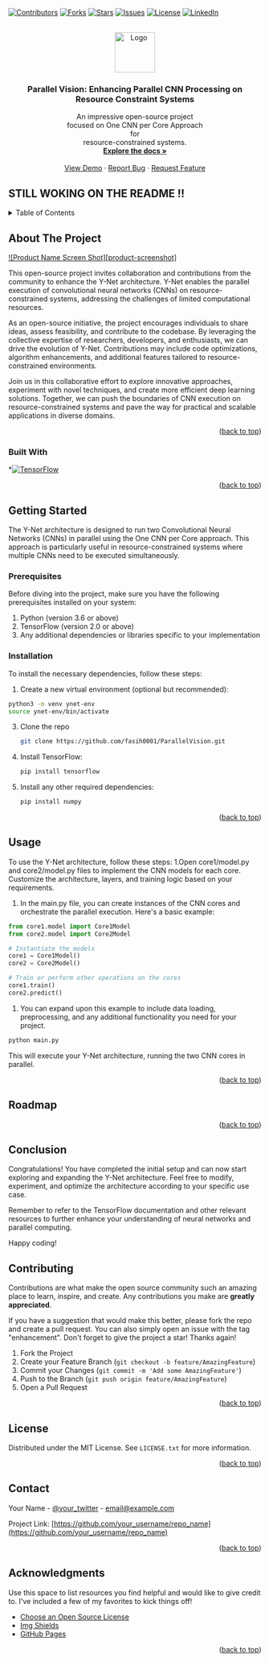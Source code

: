 <!-- Improved compatibility of back to top link: See: https://github.com/othneildrew/Best-README-Template/pull/73 -->
<a name="readme-top"></a>
<!--
*** Thanks for checking out the Best-README-Template. If you have a suggestion
*** that would make this better, please fork the repo and create a pull request
*** or simply open an issue with the tag "enhancement".
*** Don't forget to give the project a star!
*** Thanks again! Now go create something AMAZING! :D
-->



<!-- PROJECT SHIELDS -->
<!--
*** I'm using markdown "reference style" links for readability.
*** Reference links are enclosed in brackets [ ] instead of parentheses ( ).
*** See the bottom of this document for the declaration of the reference variables
*** for contributors-url, forks-url, etc. This is an optional, concise syntax you may use.
*** https://www.markdownguide.org/basic-syntax/#reference-style-links
 
[![Contributors][contributors-shield]][contributors-url]
[![Forks][forks-shield]][forks-url]
[![Stargazers][stars-shield]][stars-url]
[![Issues][issues-shield]][issues-url]
[![MIT License][license-shield]][license-url]
[![LinkedIn][linkedin-shield]][linkedin-url]
-->

[![Contributors](https://img.shields.io/github/contributors/username/repository.svg?style=flat-square)][contributors-url]
[![Forks](https://img.shields.io/github/forks/username/repository.svg?style=flat-square)](https://github.com/fasih0001/ParallelVision/fork)
[![Stars](https://img.shields.io/github/stars/username/repository.svg?style=flat-square)](https://github.com/fasih0001/ParallelVision/stargazers)
[![Issues](https://img.shields.io/github/issues/username/repository.svg?style=flat-square)](https://github.com/fasih0001/ParallelVision/issues)
[![License](https://img.shields.io/github/license/username/repository.svg?style=flat-square)](https://github.com/fasih0001/ParallelVision/blob/main/LICENSE)
[![LinkedIn](https://img.shields.io/badge/-LinkedIn-blue.svg?style=flat-square&logo=linkedin&logoColor=white)](https://linkedin.com/in/syed-m-fasih-ul-hassan-00426117b/)



<!-- PROJECT LOGO -->
<br />
<div align="center">
  <a href="https://github.com/othneildrew/Best-README-Template">
    <img src="images/logo.png" alt="Logo" width="80" height="80">
  </a>

  <h3 align="center">Parallel Vision: Enhancing Parallel CNN Processing on Resource Constraint Systems</h3>

  <p align="center">
    An impressive open-source project <br> focused on One CNN per Core Approach <br> for  <br> resource-constrained systems.
    <br />
    <a href="https://github.com/othneildrew/Best-README-Template"><strong>Explore the docs »</strong></a>
    <br />
    <br />
    <a href="https://github.com/othneildrew/Best-README-Template">View Demo</a>
    ·
    <a href="https://github.com/othneildrew/Best-README-Template/issues">Report Bug</a>
    ·
    <a href="https://github.com/othneildrew/Best-README-Template/issues">Request Feature</a>
  </p>
</div>

   
## STILL WOKING ON THE README !!

<!-- TABLE OF CONTENTS -->
<details>
  <summary>Table of Contents</summary>
  <ol>
    <li>
      <a href="#about-the-project">About The Project</a>
      <ul>
        <li><a href="#built-with">Built With</a></li>
      </ul>
    </li>
    <li>
      <a href="#getting-started">Getting Started</a>
      <ul>
        <li><a href="#prerequisites">Prerequisites</a></li>
        <li><a href="#installation">Installation</a></li>
      </ul>
    </li>
    <li><a href="#usage">Usage</a></li>
    <li><a href="#roadmap">Roadmap</a></li>
    <li><a href="#contributing">Contributing</a></li>
    <li><a href="#license">License</a></li>
    <li><a href="#contact">Contact</a></li>
    <li><a href="#acknowledgments">Acknowledgments</a></li>
  </ol>
</details>



<!-- ABOUT THE PROJECT -->
## About The Project

[![Product Name Screen Shot][product-screenshot]](https://example.com)

This open-source project invites collaboration and contributions from the community to enhance the Y-Net architecture. Y-Net enables the parallel execution of convolutional neural networks (CNNs) on resource-constrained systems, addressing the challenges of limited computational resources.

As an open-source initiative, the project encourages individuals to share ideas, assess feasibility, and contribute to the codebase. By leveraging the collective expertise of researchers, developers, and enthusiasts, we can drive the evolution of Y-Net. Contributions may include code optimizations, algorithm enhancements, and additional features tailored to resource-constrained environments.

Join us in this collaborative effort to explore innovative approaches, experiment with novel techniques, and create more efficient deep learning solutions. Together, we can push the boundaries of CNN execution on resource-constrained systems and pave the way for practical and scalable applications in diverse domains.


<p align="right">(<a href="#readme-top">back to top</a>)</p>



### Built With


*[![TensorFlow](https://img.shields.io/badge/-TensorFlow-orange?logo=tensorflow&logoColor=white&style=flat-square)][Next-url]

<p align="right">(<a href="#readme-top">back to top</a>)</p>



<!-- GETTING STARTED -->
## Getting Started

The Y-Net architecture is designed to run two Convolutional Neural Networks (CNNs) in parallel using the One CNN per Core approach. This approach is particularly useful in resource-constrained systems where multiple CNNs need to be executed simultaneously.

### Prerequisites

Before diving into the project, make sure you have the following prerequisites installed on your system:

1. Python (version 3.6 or above)
1. TensorFlow (version 2.0 or above)
1. Any additional dependencies or libraries specific to your implementation

### Installation

To install the necessary dependencies, follow these steps:

1. Create a new virtual environment (optional but recommended):
```sh
python3 -m venv ynet-env
source ynet-env/bin/activate
```
3. Clone the repo
   ```sh
   git clone https://github.com/fasih0001/ParallelVision.git
   ```
3. Install TensorFlow:
   ```sh
   pip install tensorflow
   ```
4. Install any other required dependencies:
   ```sh
   pip install numpy
   ```

<p align="right">(<a href="#readme-top">back to top</a>)</p>



<!-- USAGE EXAMPLES -->
## Usage

To use the Y-Net architecture, follow these steps:
1.Open core1/model.py and core2/model.py files to implement the CNN models for each core. Customize the architecture, layers, and training logic based on your requirements.
1. In the main.py file, you can create instances of the CNN cores and orchestrate the parallel execution. Here's a basic example:
```py
from core1.model import Core1Model
from core2.model import Core2Model

# Instantiate the models
core1 = Core1Model()
core2 = Core2Model()

# Train or perform other operations on the cores
core1.train()
core2.predict()
```

1. You can expand upon this example to include data loading, preprocessing, and any additional functionality you need for your project.
```sh
python main.py
```
This will execute your Y-Net architecture, running the two CNN cores in parallel.

<p align="right">(<a href="#readme-top">back to top</a>)</p>



<!-- ROADMAP -->
## Roadmap


<p align="right">(<a href="#readme-top">back to top</a>)</p>

## Conclusion
Congratulations! You have completed the initial setup and can now start exploring and expanding the Y-Net architecture. Feel free to modify, experiment, and optimize the architecture according to your specific use case.

Remember to refer to the TensorFlow documentation and other relevant resources to further enhance your understanding of neural networks and parallel computing.

Happy coding!

<!-- CONTRIBUTING -->
## Contributing

Contributions are what make the open source community such an amazing place to learn, inspire, and create. Any contributions you make are **greatly appreciated**.

If you have a suggestion that would make this better, please fork the repo and create a pull request. You can also simply open an issue with the tag "enhancement".
Don't forget to give the project a star! Thanks again!

1. Fork the Project
2. Create your Feature Branch (`git checkout -b feature/AmazingFeature`)
3. Commit your Changes (`git commit -m 'Add some AmazingFeature'`)
4. Push to the Branch (`git push origin feature/AmazingFeature`)
5. Open a Pull Request

<p align="right">(<a href="#readme-top">back to top</a>)</p>



<!-- LICENSE -->
## License

Distributed under the MIT License. See `LICENSE.txt` for more information.

<p align="right">(<a href="#readme-top">back to top</a>)</p>



<!-- CONTACT -->
## Contact

Your Name - [@your_twitter](https://twitter.com/your_username) - email@example.com

Project Link: [https://github.com/your_username/repo_name](https://github.com/your_username/repo_name)

<p align="right">(<a href="#readme-top">back to top</a>)</p>



<!-- ACKNOWLEDGMENTS -->
## Acknowledgments

Use this space to list resources you find helpful and would like to give credit to. I've included a few of my favorites to kick things off!

* [Choose an Open Source License](https://choosealicense.com) 
* [Img Shields](https://shields.io)
* [GitHub Pages](https://pages.github.com)


<p align="right">(<a href="#readme-top">back to top</a>)</p>


[Next-url]: [https://www.tensorflow.org/]()
[contributors-url]: [https://github.com/fasih0001/ParallelVision/graphs/contributors]()
<!-- MARKDOWN LINKS & IMAGES -->
<!-- https://www.markdownguide.org/basic-syntax/#reference-style-links 
[contributors-shield]: https://img.shields.io/github/contributors/othneildrew/Best-README-Template.svg?style=for-the-badge
[contributors-url]: https://github.com/fasih0001/ParallelVision/graphs/contributors
[forks-shield]: https://img.shields.io/github/forks/othneildrew/Best-README-Template.svg?style=for-the-badge
[forks-url]: https://github.com/fasih0001/ParallelVision/fork
[stars-shield]: https://img.shields.io/github/stars/othneildrew/Best-README-Template.svg?style=for-the-badge
[stars-url]: https://github.com/othneildrew/Best-README-Template/stargazers
[issues-shield]: https://img.shields.io/github/issues/othneildrew/Best-README-Template.svg?style=for-the-badge
[issues-url]: https://github.com/othneildrew/Best-README-Template/issues
[license-shield]: https://img.shields.io/github/license/othneildrew/Best-README-Template.svg?style=for-the-badge
[license-url]: https://github.com/othneildrew/Best-README-Template/blob/master/LICENSE.txt
[linkedin-shield]: https://img.shields.io/badge/-LinkedIn-black.svg?style=for-the-badge&logo=linkedin&colorB=555
[linkedin-url]: https://linkedin.com/in/othneildrew
[product-screenshot]: images/screenshot.png
[Next.js]: https://img.shields.io/badge/next.js-000000?style=for-the-badge&logo=nextdotjs&logoColor=white
[Next-url]: [https://nextjs.org/](https://www.tensorflow.org/)
[React.js]: https://img.shields.io/badge/React-20232A?style=for-the-badge&logo=react&logoColor=61DAFB
[React-url]: https://reactjs.org/
[Vue.js]: https://img.shields.io/badge/Vue.js-35495E?style=for-the-badge&logo=vuedotjs&logoColor=4FC08D
[Vue-url]: https://vuejs.org/
[Angular.io]: https://img.shields.io/badge/Angular-DD0031?style=for-the-badge&logo=angular&logoColor=white
[Angular-url]: https://angular.io/
[Svelte.dev]: https://img.shields.io/badge/Svelte-4A4A55?style=for-the-badge&logo=svelte&logoColor=FF3E00
[Svelte-url]: https://svelte.dev/
[Laravel.com]: https://img.shields.io/badge/Laravel-FF2D20?style=for-the-badge&logo=laravel&logoColor=white
[Laravel-url]: https://laravel.com
[Bootstrap.com]: https://img.shields.io/badge/Bootstrap-563D7C?style=for-the-badge&logo=bootstrap&logoColor=white
[Bootstrap-url]: https://getbootstrap.com
[JQuery.com]: https://img.shields.io/badge/jQuery-0769AD?style=for-the-badge&logo=jquery&logoColor=white
[JQuery-url]: https://jquery.com 
-->


